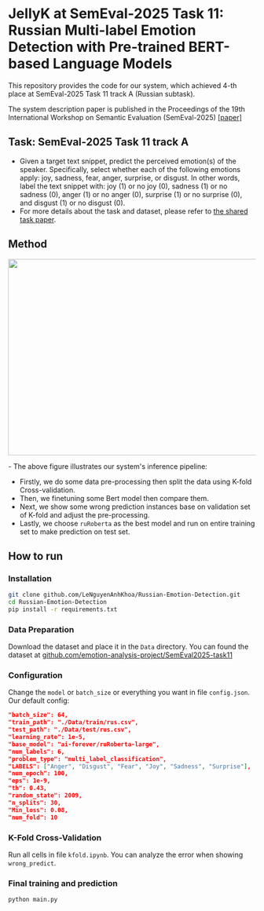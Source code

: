 # JellyK at SemEval-2025 Task 11: Russian Multi-label Emotion Detection with Pre-trained BERT-based Language Models

This repository provides the code for our system, which achieved 4-th place at SemEval-2025 Task 11 track A (Russian subtask).

The system description paper is published in the Proceedings of the 19th International Workshop on Semantic Evaluation (SemEval-2025) [[paper]](https://aclanthology.org/2025.semeval-1.272/)

## Task: SemEval-2025 Task 11 track A
- Given a target text snippet, predict the perceived emotion(s) of the speaker. Specifically, select whether each of the following emotions apply: joy, sadness, fear, anger, surprise, or disgust. In other words, label the text snippet with: joy (1) or no joy (0), sadness (1) or no sadness (0), anger (1) or no anger (0), surprise (1) or no surprise (0), and disgust (1) or no disgust (0).
- For more details about the task and dataset, please refer to [the shared task paper](https://arxiv.org/abs/2503.07269).

## Method
<p align="center"><img src="https://github.com/user-attachments/assets/6edac8f6-033b-468b-9633-fc29ae618cec" width="900" height="400"></p>
- The above figure illustrates our system's inference pipeline:

  + Firstly, we do some data pre-processing then split the data using K-fold Cross-validation.
  + Then, we finetuning some Bert model then compare them.
  + Next, we show some wrong prediction instances base on validation set of K-fold and adjust the pre-processing.
  + Lastly, we choose `ruRoberta` as the best model and run on entire training set to make prediction on test set.

## How to run

### Installation
```bash
git clone github.com/LeNguyenAnhKhoa/Russian-Emotion-Detection.git
cd Russian-Emotion-Detection
pip install -r requirements.txt
```

### Data Preparation
Download the dataset and place it in the `Data` directory. You can found the dataset at [github.com/emotion-analysis-project/SemEval2025-task11](https://github.com/emotion-analysis-project/SemEval2025-Task11/tree/main/task-dataset/semeval-2025-task11-dataset/track_a)

### Configuration
Change the `model` or `batch_size` or everything you want in file `config.json`. Our default config:
```json
"batch_size": 64,
"train_path": "./Data/train/rus.csv",
"test_path": "./Data/test/rus.csv",
"learning_rate": 1e-5,
"base_model": "ai-forever/ruRoberta-large",
"num_labels": 6,
"problem_type": "multi_label_classification",
"LABELS": ["Anger", "Disgust", "Fear", "Joy", "Sadness", "Surprise"],
"num_epoch": 100,
"eps": 1e-9,
"th": 0.43,
"random_state": 2009,
"n_splits": 30,
"Min_loss": 0.08,
"num_fold": 10
```

### K-Fold Cross-Validation
Run all cells in file `kfold.ipynb`. You can analyze the error when showing `wrong_predict`.

### Final training and prediction
```python3
python main.py
```


